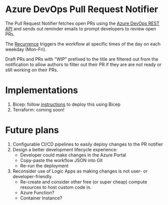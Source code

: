 # Azure DevOps Pull Request Notifier

The Pull Request Notifier fetches open PRs using the [Azure DevOps REST API](https://learn.microsoft.com/en-us/rest/api/azure/devops/git/pull-requests/get-pull-requests-by-project?view=azure-devops-rest-6.0&tabs=HTTP) and sends out reminder emails to prompt developers to review open PRs.

The [Recurrence](https://learn.microsoft.com/en-gb/azure/connectors/connectors-native-recurrence?tabs=consumption) triggers the workflow at specific times of the day on each weekday (Mon-Fri).

Draft PRs and PRs with "WIP" prefixed to the title are filtered out from the notification to allow authors to filter out their PR if they are are not ready or still working on their PRs.

# Implementations

1. Bicep: follow [instructions](./bicep/README.md) to deploy this using Bicep
2. Terraform: coming soon!

# Future plans

1. Configurable CI/CD pipelines to easily deploy changes to the PR notifier
2. Design a better development lifecycle experience:
   - Developer could make changes in the Azure Portal
   - Copy-paste the workflow JSON into Git 
   - Re-run the deployment
3. Reconsider use of Logic Apps as making changes is not user- or developer-friendly.
   - Re-create and consider other free (or super cheap) compute resources to host custom code in.
   - Azure Function?
   - Container Instance?